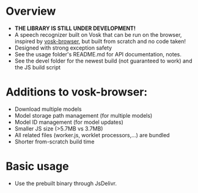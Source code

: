 # Overview
- **THE LIBRARY IS STILL UNDER DEVELOPMENT!**
- A speech recognizer built on Vosk that can be run on the browser, inspired by [vosk-browser](https://github.com/ccoreilly/vosk-browser), but built from scratch and no code taken!
- Designed with strong exception safety
- See the usage folder's README.md for API documentation, notes.
- See the devel folder for the newest build (not guaranteed to work) and the JS build script

# Additions to vosk-browser:
- Download multiple models
- Model storage path management (for multiple models)
- Model ID management (for model updates)
- Smaller JS size (>5.7MB vs 3.7MB)
- All related files (worker.js, worklet processors,...) are bundled
- Shorter from-scratch build time


# Basic usage
- Use the prebuilt binary through JsDelivr.

